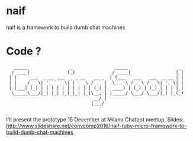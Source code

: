 # naif

  naif is a framework to build dumb chat machines


# Code ?
```
   _____                _                _____                   _ 
  / ____|              (_)              / ____|                 | |
 | |     ___  _ __ ___  _ _ __   __ _  | (___   ___   ___  _ __ | |
 | |    / _ \| '_ ` _ \| | '_ \ / _` |  \___ \ / _ \ / _ \| '_ \| |
 | |___| (_) | | | | | | | | | | (_| |  ____) | (_) | (_) | | | |_|
  \_____\___/|_| |_| |_|_|_| |_|\__, | |_____/ \___/ \___/|_| |_(_)
                                 __/ |                             
                                |___/             
                                
```

I'll present the prototype 15 December at Milano Chatbot meetup.
Slides: http://www.slideshare.net/convcomp2016/naif-ruby-micro-framework-to-build-dumb-chat-machines
